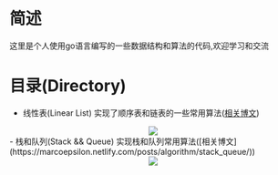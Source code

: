 # 简述
这里是个人使用go语言编写的一些数据结构和算法的代码,欢迎学习和交流
# 目录(Directory)
- 线性表(Linear List)
 实现了顺序表和链表的一些常用算法([相关博文](https://marcoepsilon.netlify.com/posts/algorithm/linear-list/)) 
<div align="center"><img src="https://img.shields.io/badge/status-updating-orange.svg"/></div>
- 栈和队列(Stack && Queue) 
实现栈和队列常用算法([相关博文](https://marcoepsilon.netlify.com/posts/algorithm/stack_queue/))
<div align="center"><img src="https://img.shields.io/badge/status-draft-yellow.svg"/></div>
